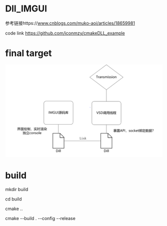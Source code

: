 # Dll_IMGUI
参考链接https://www.cnblogs.com/muko-aoi/articles/18659981



code link https://github.com/iconmzy/cmakeDLL_example




# final target

![image](img/target.png)





#  build

mkdir build

cd build

cmake ..

cmake --build . --config --release

